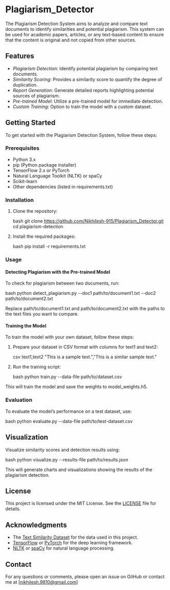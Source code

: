 # Plagiarism_Detector
The Plagiarism Detection System aims to analyze and compare text documents to identify similarities and potential plagiarism. This system can be used for academic papers, articles, or any text-based content to ensure that the content is original and not copied from other sources.

## Features

- *Plagiarism Detection*: Identify potential plagiarism by comparing text documents.
- *Similarity Scoring*: Provides a similarity score to quantify the degree of duplication.
- *Report Generation*: Generate detailed reports highlighting potential sources of plagiarism.
- *Pre-trained Model*: Utilize a pre-trained model for immediate detection.
- *Custom Training*: Option to train the model with a custom dataset.

## Getting Started

To get started with the Plagiarism Detection System, follow these steps:

### Prerequisites

- Python 3.x
- pip (Python package installer)
- TensorFlow 2.x or PyTorch
- Natural Language Toolkit (NLTK) or spaCy
- Scikit-learn
- Other dependencies (listed in requirements.txt)

### Installation

1. Clone the repository:

    bash
    git clone https://github.com/Nikhilesh-915/Plagiarism_Detector.git
    cd plagiarism-detection
    

2. Install the required packages:

    bash
    pip install -r requirements.txt
    

### Usage

#### Detecting Plagiarism with the Pre-trained Model

To check for plagiarism between two documents, run:

bash
python detect_plagiarism.py --doc1 path/to/document1.txt --doc2 path/to/document2.txt


Replace path/to/document1.txt and path/to/document2.txt with the paths to the text files you want to compare.

#### Training the Model

To train the model with your own dataset, follow these steps:

1. Prepare your dataset in CSV format with columns for text1 and text2:

    csv
    text1,text2
    "This is a sample text.","This is a similar sample text."
    

2. Run the training script:

    bash
    python train.py --data-file path/to/dataset.csv
    

This will train the model and save the weights to model_weights.h5.

### Evaluation

To evaluate the model’s performance on a test dataset, use:

bash
python evaluate.py --data-file path/to/test-dataset.csv

## Visualization

Visualize similarity scores and detection results using:

bash
python visualize.py --results-file path/to/results.json


This will generate charts and visualizations showing the results of the plagiarism detection.

## License

This project is licensed under the MIT License. See the [LICENSE](LICENSE) file for details.

## Acknowledgments

- The [Text Similarity Dataset](https://www.kaggle.com/datasets) for the data used in this project.
- [TensorFlow](https://www.tensorflow.org/) or [PyTorch](https://pytorch.org/) for the deep learning framework.
- [NLTK](https://www.nltk.org/) or [spaCy](https://spacy.io/) for natural language processing.

## Contact

For any questions or comments, please open an issue on GitHub or contact me at [nikhilesh.9810@gmail.com]
